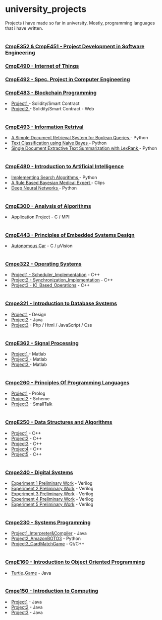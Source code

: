 # university_projects
Projects i have made so far in university. Mostly, programming languages that i have written.
<br>
<br>

<h3><a href = "https://github.com/bounswe/bounswe2017group11"> CmpE352 & CmpE451 - Project Development in Software Engineering </a><h3>
<h3><a href = "https://github.com/bounIoT/SmartBulletinBoard"> CmpE490 - Internet of Things </a><h3>
<h3><a href = "https://github.com/ozmenbrn/university_projects/tree/master/CmpE492_SpecProjectInComputerEngineering"> CmpE492 - Spec. Project in Computer Engineering </a><h3>

<h3><a href = "https://github.com/ozmenbrn/university_projects/blob/master/CmpE483_Blockchain_Programming"> CmpE483 - Blockchain Programming </a></h3>
<li><a href = "https://github.com/ozmenbrn/university_projects/tree/master/CmpE483_Blockchain_Programming/project1"> Project1 </a> - Solidity/Smart Contract </li>
<li><a href = "https://github.com/ozmenbrn/university_projects/tree/master/CmpE483_Blockchain_Programming/project2"> Project2 </a> - Solidity/Smart Contract - Web </li>
<br>


<h3><a href = "https://github.com/ozmenbrn/university_projects/blob/master/CmpE493_Intro_Information_Retrival"> CmpE493 - Information Retrival </a></h3>
<li><a href = "https://github.com/ozmenbrn/university_projects/tree/master/CmpE493_Intro_Information_Retrival/project1"> A Simple Document Retrieval System for Boolean Queries </a> - Python </li>
<li><a href = "https://github.com/ozmenbrn/university_projects/tree/master/CmpE493_Intro_Information_Retrival/project2"> Text Classification using Naive Bayes </a> - Python </li>
<li><a href = "https://github.com/ozmenbrn/university_projects/tree/master/CmpE493_Intro_Information_Retrival/project3"> Single Document Extractive Text Summarization with LexRank </a> - Python </li>
<br>

<h3><a href = "https://github.com/ozmenbrn/university_projects/tree/master/CmpE480_Intro_Artificial_Intelligence"> CmpE480 - Introduction to Artificial Intelligence </a></h3>
<li><a href = "https://github.com/ozmenbrn/university_projects/tree/master/CmpE480_Intro_Artificial_Intelligence/project1"> Implementing Search Algorithms </a> - Python </li>
<li><a href = "https://github.com/ozmenbrn/university_projects/tree/master/CmpE480_Intro_Artificial_Intelligence/project2"> A Rule Based Bayesian Medical Expert </a> - Clips </li>
<li><a href = "https://github.com/ozmenbrn/university_projects/tree/master/CmpE480_Intro_Artificial_Intelligence/project3"> Deep Neural Networks </a> - Python </li>
<br>

<h3><a href = "https://github.com/ozmenbrn/university_projects/tree/master/cmpe300_Analysis_of_Algorithms"> CmpE300 - Analysis of Algorithms </a></h3>
<li><a href = "https://github.com/ozmenbrn/university_projects/tree/master/cmpe300_Analysis_of_Algorithms/applicationProject"> Application Project</a> - C / MPI </li>
<br>

<h3><a href = "https://github.com/ozmenbrn/university_projects/tree/master/CmpE443_Embedded_Systems_Design"> CmpE443 - Principles of Embedded Systems Design </a></h3>
<li><a href = "https://github.com/ozmenbrn/university_projects/tree/master/CmpE443_Embedded_Systems_Design/Project"> Autonomous Car</a> - C / µVision </li>
<br>

<h3><a href = "https://github.com/ozmenbrn/university_projects/tree/master/cmpe322_Operating_Systems"> Cmpe322 - Operating Systems </a></h3>
<li><a href = "https://github.com/ozmenbrn/university_projects/tree/master/cmpe322_Operating_Systems/project1%20-%20OS%20Scheduler%20Implementation"> Project1 - Scheduler_Implementation</a> - C++ </li>
<li><a href = "https://github.com/ozmenbrn/university_projects/tree/master/cmpe322_Operating_Systems/project2%20-%20OS%20Synchronization%20Implementation"> Project2 - Synchronization_Implementation</a> - C++ </li>
<li><a href = "https://github.com/ozmenbrn/university_projects/tree/master/cmpe322_Operating_Systems/project3%20-%20Implementation%20of%20IO%20Based%20Operations"> Project3 - IO_Based_Operations</a> - C++ </li>
<br>


<h3><a href = "https://github.com/ozmenbrn/university_projects/tree/master/cmpe321_Introduction_to_Database_Systems"> Cmpe321 - Introduction to Database Systems </a></h3>
<li><a href = "https://github.com/ozmenbrn/university_projects/tree/master/cmpe321_Introduction_to_Database_Systems/Project1-Design"> Project1</a> - Design </li>
<li><a href = "https://github.com/ozmenbrn/university_projects/tree/master/cmpe321_Introduction_to_Database_Systems/Project2-Implementation"> Project2</a> - Java </li>
<li><a href = "https://github.com/ozmenbrn/university_projects/tree/master/cmpe321_Introduction_to_Database_Systems/Project3-SQL"> Project3</a> - Php / Html / JavaScript / Css </li>
<br>


<h3><a href = "https://github.com/ozmenbrn/university_projects/blob/master/CmpE362_Intro_to_Signal_Proc_for_Computer_Engineering"> CmpE362 - Signal Processing </a></h3>
<li><a href = "https://github.com/ozmenbrn/university_projects/tree/master/CmpE362_Intro_to_Signal_Proc_for_Computer_Engineering/project1"> Project1 </a> - Matlab </li>
<li><a href = "https://github.com/ozmenbrn/university_projects/tree/master/CmpE362_Intro_to_Signal_Proc_for_Computer_Engineering/project2"> Project2 </a> - Matlab </li>
<li><a href = "https://github.com/ozmenbrn/university_projects/tree/master/CmpE362_Intro_to_Signal_Proc_for_Computer_Engineering/project3"> Project3 </a> - Matlab </li>
<br>

<h3><a href = "https://github.com/ozmenbrn/university_projects/tree/master/cmpe260_ConceptsOfProgramming%20Languages"> Cmpe260 - Principles Of Programming Languages </a></h3>
<li><a href = "https://github.com/ozmenbrn/university_projects/tree/master/cmpe260_ConceptsOfProgramming%20Languages/project1_prolog"> Project1</a> - Prolog </li>
<li><a href = "https://github.com/ozmenbrn/university_projects/tree/master/cmpe260_ConceptsOfProgramming%20Languages/project2_scheme"> Project2</a> - Scheme </li>
<li><a href = "https://github.com/ozmenbrn/university_projects/tree/master/cmpe260_ConceptsOfProgramming%20Languages/project3_smallTalk"> Project3</a> - SmallTalk </li>
<br>


<h3><a href = "https://github.com/ozmenbrn/university_projects/tree/master/cmpe250_Cpp_GraphAlghoritms"> CmpE250 - Data Structures and Algorithms </a></h3>
<li><a href = "https://github.com/ozmenbrn/university_projects/tree/master/cmpe250_Cpp_GraphAlghoritms/project1"> Project1</a> - C++ </li>
<li><a href = "https://github.com/ozmenbrn/university_projects/tree/master/cmpe250_Cpp_GraphAlghoritms/project2"> Project2</a> - C++ </li>
<li><a href = "https://github.com/ozmenbrn/university_projects/tree/master/cmpe250_Cpp_GraphAlghoritms/project3"> Project3</a> - C++ </li>
<li><a href = "https://github.com/ozmenbrn/university_projects/tree/master/cmpe250_Cpp_GraphAlghoritms/project4"> Project4</a> - C++ </li>
<li><a href = "https://github.com/ozmenbrn/university_projects/tree/master/cmpe250_Cpp_GraphAlghoritms/project5"> Project5</a> - C++ </li>
<br>


<h3><a href = "https://github.com/ozmenbrn/university_projects/tree/master/cmpe240_DigitalSystems"> Cmpe240 - Digital Systems </a></h3>
<li><a href = "https://github.com/ozmenbrn/university_projects/tree/master/cmpe240_DigitalSystems/exp1"> Experiment 1 Preliminary Work</a> - Verilog </li>
<li><a href = "https://github.com/ozmenbrn/university_projects/tree/master/cmpe240_DigitalSystems/exp2"> Experiment 2 Preliminary Work</a> - Verilog </li>
<li><a href = "https://github.com/ozmenbrn/university_projects/tree/master/cmpe240_DigitalSystems/exp3"> Experiment 3 Preliminary Work</a> - Verilog </li>
<li><a href = "https://github.com/ozmenbrn/university_projects/tree/master/cmpe240_DigitalSystems/exp4"> Experiment 4 Preliminary Work</a> - Verilog </li>
<li><a href = "https://github.com/ozmenbrn/university_projects/tree/master/cmpe240_DigitalSystems/exp5"> Experiment 5 Preliminary Work</a> - Verilog </li>
<br>


<h3><a href = "https://github.com/ozmenbrn/university_projects/tree/master/cmpe230_Systems%20Programming"> Cmpe230 - Systems Programming </a></h3>
<li><a href = "https://github.com/ozmenbrn/university_projects/tree/master/cmpe230_Systems%20Programming/project1%20-%20Interpreter%26Compiler"> Project1_Interpreter&Compiler</a> - Java </li>
<li><a href = "https://github.com/ozmenbrn/university_projects/tree/master/cmpe230_Systems%20Programming/Project2%20-%20AmazonProject"> Project2_AmazonBOTO3</a> - Python </li>
<li><a href = "https://github.com/ozmenbrn/university_projects/tree/master/cmpe230_Systems%20Programming/project3-%20CardMatchGame"> Project3_CardMatchGame</a> - Qt/C++ </li>
<br>


<h3><a href = "https://github.com/ozmenbrn/university_projects/tree/master/cmpe160_Java_ObjectOriented"> CmpE160 - Introduction to Object Oriented Programming </a></h3>
<li><a href = "https://github.com/ozmenbrn/university_projects/tree/master/cmpe160_Java_ObjectOriented/TurtleGame"> Turtle_Game</a> - Java </li>
<br>


<h3><a href = "https://github.com/ozmenbrn/university_projects/tree/master/cmpe150_JavaProgramming"> Cmpe150 - Introduction to Computing </a></h3>
<li><a href = "https://github.com/ozmenbrn/university_projects/tree/master/cmpe150_JavaProgramming/project1"> Project1</a> - Java </li>
<li><a href = "https://github.com/ozmenbrn/university_projects/tree/master/cmpe150_JavaProgramming/project2"> Project2</a> - Java </li>
<li><a href = "https://github.com/ozmenbrn/university_projects/tree/master/cmpe150_JavaProgramming/project3"> Project3</a> - Java </li>
